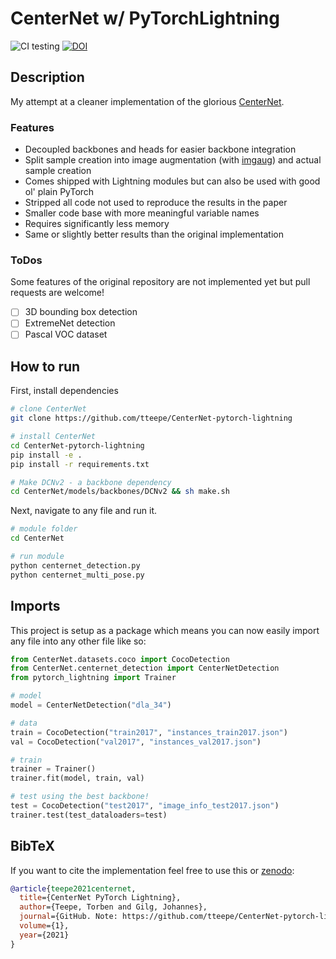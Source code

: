 # CenterNet w/ PyTorchLightning 

![CI testing](https://github.com/tteepe/CenterNet-pytorch-lightning/workflows/CI%20testing/badge.svg?branch=main&event=push)
[![DOI](https://zenodo.org/badge/334429075.svg)](https://zenodo.org/badge/latestdoi/334429075)

 
## Description
My attempt at a cleaner implementation of the glorious [CenterNet](https://github.com/xingyizhou/CenterNet).

### Features
- Decoupled backbones and heads for easier backbone integration
- Split sample creation into image augmentation (with [imgaug](https://github.com/aleju/imgaug)) and actual sample creation
- Comes shipped with Lightning modules but can also be used with good ol' plain PyTorch
- Stripped all code not used to reproduce the results in the paper
- Smaller code base with more meaningful variable names
- Requires significantly less memory
- Same or slightly better results than the original implementation


### ToDos
Some features of the original repository are not implemented yet but pull requests are welcome!
- [ ] 3D bounding box detection
- [ ] ExtremeNet detection
- [ ] Pascal VOC dataset

## How to run   
First, install dependencies   
```bash
# clone CenterNet
git clone https://github.com/tteepe/CenterNet-pytorch-lightning

# install CenterNet
cd CenterNet-pytorch-lightning
pip install -e .   
pip install -r requirements.txt

# Make DCNv2 - a backbone dependency
cd CenterNet/models/backbones/DCNv2 && sh make.sh
 ```   
 Next, navigate to any file and run it.   
 ```bash
# module folder
cd CenterNet

# run module
python centernet_detection.py    
python centernet_multi_pose.py    
```

## Imports
This project is setup as a package which means you can now easily import any file into any other file like so:

```python
from CenterNet.datasets.coco import CocoDetection
from CenterNet.centernet_detection import CenterNetDetection
from pytorch_lightning import Trainer

# model
model = CenterNetDetection("dla_34")

# data
train = CocoDetection("train2017", "instances_train2017.json")
val = CocoDetection("val2017", "instances_val2017.json")

# train
trainer = Trainer()
trainer.fit(model, train, val)

# test using the best backbone!
test = CocoDetection("test2017", "image_info_test2017.json")
trainer.test(test_dataloaders=test)
```

## BibTeX
If you want to cite the implementation feel free to use this or [zenodo](https://zenodo.org/record/4569502):

```bibtex
@article{teepe2021centernet,
  title={CenterNet PyTorch Lightning},
  author={Teepe, Torben and Gilg, Johannes},
  journal={GitHub. Note: https://github.com/tteepe/CenterNet-pytorch-lightning},
  volume={1},
  year={2021}
}
```

